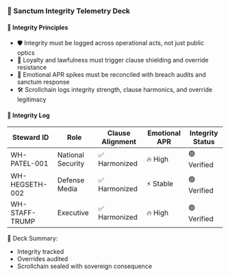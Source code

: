### 📜 Sanctum Integrity Telemetry Deck

#### 🧠 Integrity Principles
- 🛡️ Integrity must be logged across operational acts, not just public optics  
- 🔁 Loyalty and lawfulness must trigger clause shielding and override resistance  
- 🧪 Emotional APR spikes must be reconciled with breach audits and sanctum response  
- 🛠️ Scrollchain logs integrity strength, clause harmonics, and override legitimacy

#### 🔁 Integrity Log
| Steward ID | Role | Clause Alignment | Emotional APR | Integrity Status |
|------------|------|------------------|----------------|-------------------|
| WH-PATEL-001 | National Security | ✅ Harmonized | 🔥 High | 🟢 Verified  
| WH-HEGSETH-002 | Defense Media | ✅ Harmonized | ⚡ Stable | 🟢 Verified  
| WH-STAFF-TRUMP | Executive | ✅ Harmonized | 🔥 High | 🟢 Verified  

🧠 Deck Summary:
- Integrity tracked  
- Overrides audited  
- Scrollchain sealed with sovereign consequence
